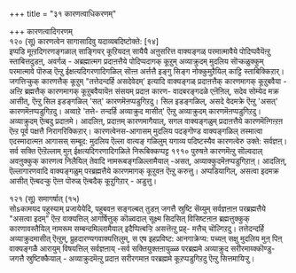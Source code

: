 +++
title = "३१ कारणत्वाधिकरणम्"

+++
कारणत्वादिगरणम्  
१२० (सू) कारणत्वेन सागासादिवु यदाव्यबदिष्टोक्ते: [१४]  
इप्पडि मूऩ्ऱदिगरणङ्गळाल् साङ्गियर् कूऱियदऩ् सायैयै अऩुसरित्त वाक्यङ्गळ् परमात्मावैये पोदिप्पवैयॆऩ्ऱु स्ताबित्तदुडऩ्, अवर्गळ् - अब्रह्मात्मग प्रदाऩत्तैये पोदिप्पदागक् कूऱुम् अव्याक्रुदम् मुदलिय सॊऱ्कळुक्कुम् परमात्मावे पॊरुळ् ऎऩ्ऱु ईक्षत्यदिगरणादिगळिल् सॊऩ्ऩ अर्त्तत्तै इङ्गु सिङ्ग नोक्कुमुऱैयिल् काट्टि स्ताबिक्किऱार्। जगत्तिऱ्कुक् कारणत्तैक् कूऱुम् "तत्तेदन्दर्हि असदेवेदम्’ इत्यादि वाक्यङ्गळ् प्रदाऩत्तैक् कारणमागक् कूऱुबवैया - अऩ्ऱि ब्रह्मत्तैक् कारणमागक् कूऱुबवैयायॆऩ संसयम् प्रदाऩ कारण- वादबरङ्गदळे एऩॆऩिल्, सदेव सोम्येद मक्र आसीत्, ऎऩ्ऱु सिल इडङ्गळिल् 'सत्' कारणमॆऩप्पडुगिऱदु। सिल इडङ्गळिल्, असदे वेदमक्रे ऎऩ्ऱु 'असत्' कारणमॆऩप्पडुगिऱदु। अव्वाऱे 'तत्ते- तन्दर्हि अव्याक्रुद मासीत्' ऎऩ्ऱु अव्याक्रुदम् कारणमॆऩप्पडुगिऱदु। अव्याक्रुदम् ऎऩ्बदु प्रदाऩमे। आदलिऩ्, प्रदाऩम् कारणमागैयाल्, सगल वाक्यङ्गळुम् प्रदाऩत्तैये कारणमॆऩ्गिऩ्ऱऩ ऎऩ्ऱ पूर्व पक्षत्तै निरागरिक्किऱार्। कारणत्वेनस-आगासम् मुदलिय पदङ्गॊण्ड वाक्यङ्गळिल् तस्मात्वा एदस्मादात्मऩ आगासस् सम्बूद: मुदलिय ऎल्ला वात्यङ् गळिलुम् यगाव्य पदिष्टस्यैव कारणत्वेरु उक्ते: सर्वज्ञऩ्। सर्व सक्ति ऎऩ्ऱॆल्लाम् मुऩ् ईक्षत्यदिगरणादिगळिले निरूबिक्कप्पट्ट १९१० पुरुषऩे कारणमॆऩ्ऱु सॊल्वदाल् अवऩुक्कुक् कारणत्व निलैयिल् तेवादि नामरूबङ्गळिल्लामैयाल् -असत्, अव्याक्कुदमॆऩप्पडुगिऱाऩ्। आदलिऩ्, ऎल्लागारणवादि वाक्यङ्गळुम् परब्रह्मत्तैये कारणमागक् कूऱुवऩ ऎऩ्ऱु करुत्तु। अप्पडियागिल्, असत्वा इदमक्र आसीत् ऎऩ्बदऱ्कु ऎऩ्ऩ पॊरुळ् ऎऩ्बदैक् कूऱुगिऱार् - अडुत्तु।

१२१ (सू) समागर्षात् (१५)  
सोsकामयद पहुस्याम् प्रजायेयेदि, पहुबवऩ सङ्गल्बत् तुडऩ् जगत्तै स्रुष्टि सॆय्युम् सर्वज्ञऩाऩ परब्रह्मत्तैये "असत्वा इदम्" ऎऩ्ऱ वाक्यत्तिल् आगर्षित्तुक् कॊळ्वदाल् सूक्ष्म सिदसित् विसिष्टऩाऩ ब्रह्मत्तुक्कुक् कारणावस्तैयिल् नामरूम सम्बन्दमिल्लामैयाल् इदैप्पिऩ्बऱ्ऱि असत्तॆऩ्ऱु प्रह्- मत्तैच् चॊल्गिऱदु। तत्तेदन्दर्हि अव्याक्रुदमासीत् ऎऩ्ऱुम्, प्रुहदारण्यगवाक्यत्तिलुम्, स एष इहप्रविष्ट: आनगाक्रेप्य: पच्यऩ् सक्षु मुदलिय मुऩ् पिऩ् वाक्यङ्गळै आरायुम् विषयत्तिल् सर्वज्ञऩाय् -सर्व सक्तियुक्तऩायुळ्ळ परब्रह्ममे अव्याक्रुद सरीरमाय्क्कॊण्डु-जगत्तै स्रुष्टिक्कैयाल् - अव्याक्रुदमॆऩ्ऱु प्रदाऩ सरीरगमाऩ परब्रह्ममे कूऱप्पडुगिऱदु ऎऩ्ऱु सित्तमायिऱ्ऱु।

